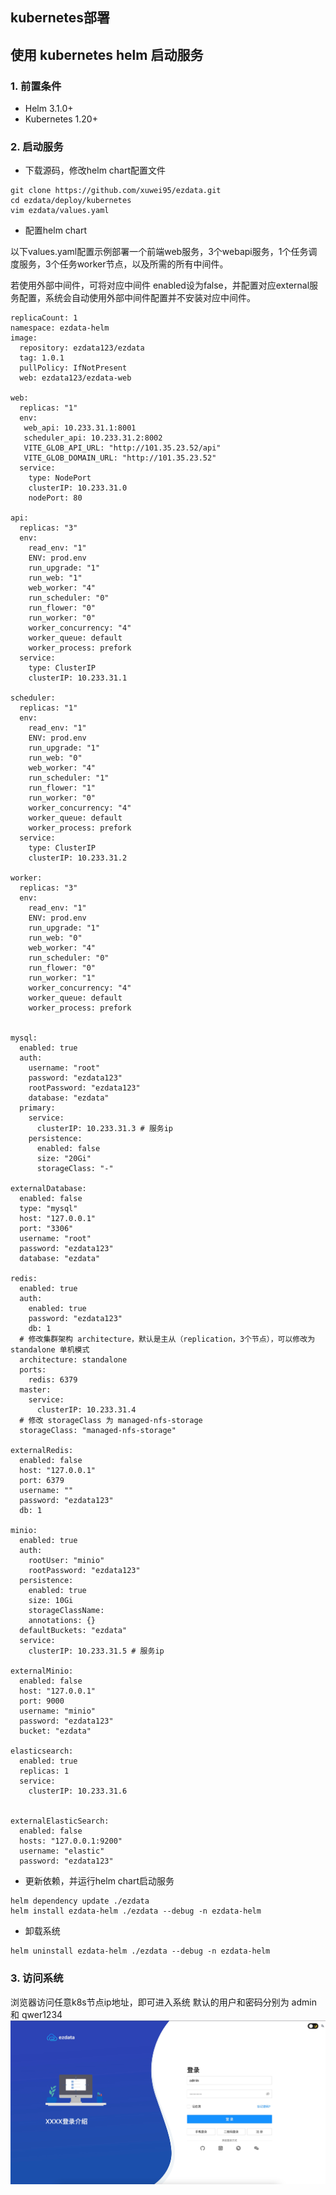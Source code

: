 kubernetes部署
-----------------------------------

## 使用 kubernetes helm 启动服务

### 1. 前置条件
- Helm 3.1.0+
- Kubernetes 1.20+

### 2. 启动服务
- 下载源码，修改helm chart配置文件
```
git clone https://github.com/xuwei95/ezdata.git
cd ezdata/deploy/kubernetes
vim ezdata/values.yaml
```
- 配置helm chart

以下values.yaml配置示例部署一个前端web服务，3个webapi服务，1个任务调度服务，3个任务worker节点，以及所需的所有中间件。

若使用外部中间件，可将对应中间件 enabled设为false，并配置对应external服务配置，系统会自动使用外部中间件配置并不安装对应中间件。
```
replicaCount: 1
namespace: ezdata-helm
image:
  repository: ezdata123/ezdata
  tag: 1.0.1
  pullPolicy: IfNotPresent
  web: ezdata123/ezdata-web

web:
  replicas: "1"
  env:
   web_api: 10.233.31.1:8001
   scheduler_api: 10.233.31.2:8002
   VITE_GLOB_API_URL: "http://101.35.23.52/api"
   VITE_GLOB_DOMAIN_URL: "http://101.35.23.52"
  service:
    type: NodePort
    clusterIP: 10.233.31.0
    nodePort: 80

api:
  replicas: "3"
  env:
    read_env: "1"
    ENV: prod.env
    run_upgrade: "1"
    run_web: "1"
    web_worker: "4"
    run_scheduler: "0"
    run_flower: "0"
    run_worker: "0"
    worker_concurrency: "4"
    worker_queue: default
    worker_process: prefork
  service:
    type: ClusterIP
    clusterIP: 10.233.31.1

scheduler:
  replicas: "1"
  env:
    read_env: "1"
    ENV: prod.env
    run_upgrade: "1"
    run_web: "0"
    web_worker: "4"
    run_scheduler: "1"
    run_flower: "1"
    run_worker: "0"
    worker_concurrency: "4"
    worker_queue: default
    worker_process: prefork
  service:
    type: ClusterIP
    clusterIP: 10.233.31.2

worker:
  replicas: "3"
  env:
    read_env: "1"
    ENV: prod.env
    run_upgrade: "1"
    run_web: "0"
    web_worker: "4"
    run_scheduler: "0"
    run_flower: "0"
    run_worker: "1"
    worker_concurrency: "4"
    worker_queue: default
    worker_process: prefork


mysql:
  enabled: true
  auth:
    username: "root"
    password: "ezdata123"
    rootPassword: "ezdata123"
    database: "ezdata"
  primary:
    service:
      clusterIP: 10.233.31.3 # 服务ip
    persistence:
      enabled: false
      size: "20Gi"
      storageClass: "-"

externalDatabase:
  enabled: false
  type: "mysql"
  host: "127.0.0.1"
  port: "3306"
  username: "root"
  password: "ezdata123"
  database: "ezdata"

redis:
  enabled: true
  auth:
    enabled: true
    password: "ezdata123"
    db: 1
  # 修改集群架构 architecture，默认是主从（replication，3个节点），可以修改为 standalone 单机模式
  architecture: standalone
  ports:
    redis: 6379
  master:
    service:
      clusterIP: 10.233.31.4
  # 修改 storageClass 为 managed-nfs-storage
  storageClass: "managed-nfs-storage"

externalRedis:
  enabled: false
  host: "127.0.0.1"
  port: 6379
  username: ""
  password: "ezdata123"
  db: 1

minio:
  enabled: true
  auth:
    rootUser: "minio"
    rootPassword: "ezdata123"
  persistence:
    enabled: true
    size: 10Gi
    storageClassName:
    annotations: {}
  defaultBuckets: "ezdata"
  service:
    clusterIP: 10.233.31.5 # 服务ip

externalMinio:
  enabled: false
  host: "127.0.0.1"
  port: 9000
  username: "minio"
  password: "ezdata123"
  bucket: "ezdata"

elasticsearch:
  enabled: true
  replicas: 1
  service:
    clusterIP: 10.233.31.6


externalElasticSearch:
  enabled: false
  hosts: "127.0.0.1:9200"
  username: "elastic"
  password: "ezdata123"
``` 
- 更新依赖，并运行helm chart启动服务
``` 
helm dependency update ./ezdata
helm install ezdata-helm ./ezdata --debug -n ezdata-helm
``` 
- 卸载系统
``` 
helm uninstall ezdata-helm ./ezdata --debug -n ezdata-helm
``` 
### 3. 访问系统
浏览器访问任意k8s节点ip地址，即可进入系统  默认的用户和密码分别为 admin 和 qwer1234
![输入图片说明](https://raw.githubusercontent.com/xuwei95/ezdata_press/master/images/login.png?raw=true "在这里输入图片标题")



